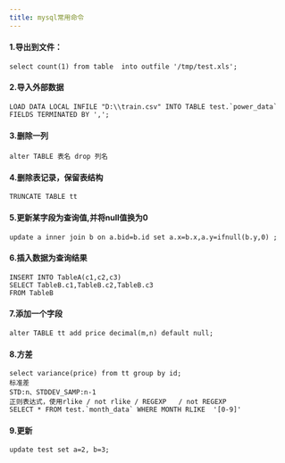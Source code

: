 ```yaml
---
title: mysql常用命令
---
```

#### 1.导出到文件：
	select count(1) from table  into outfile '/tmp/test.xls';
#### 2.导入外部数据
	LOAD DATA LOCAL INFILE "D:\\train.csv" INTO TABLE test.`power_data` FIELDS TERMINATED BY ',';
#### 3.删除一列
	alter TABLE 表名 drop 列名
#### 4.删除表记录，保留表结构
	TRUNCATE TABLE tt
#### 5.更新某字段为查询值,并将null值换为0
	update a inner join b on a.bid=b.id set a.x=b.x,a.y=ifnull(b.y,0) ;
#### 6.插入数据为查询结果
	INSERT INTO TableA(c1,c2,c3)   
	SELECT TableB.c1,TableB.c2,TableB.c3  
	FROM TableB  
#### 7.添加一个字段
	alter TABLE tt add price decimal(m,n) default null;
#### 8.方差
	select variance(price) from tt group by id;
	标准差
	STD:n、STDDEV_SAMP:n-1
	正则表达式，使用rlike / not rlike / REGEXP   / not REGEXP 
	SELECT * FROM test.`month_data` WHERE MONTH RLIKE  '[0-9]'
#### 9.更新
	update test set a=2, b=3;
